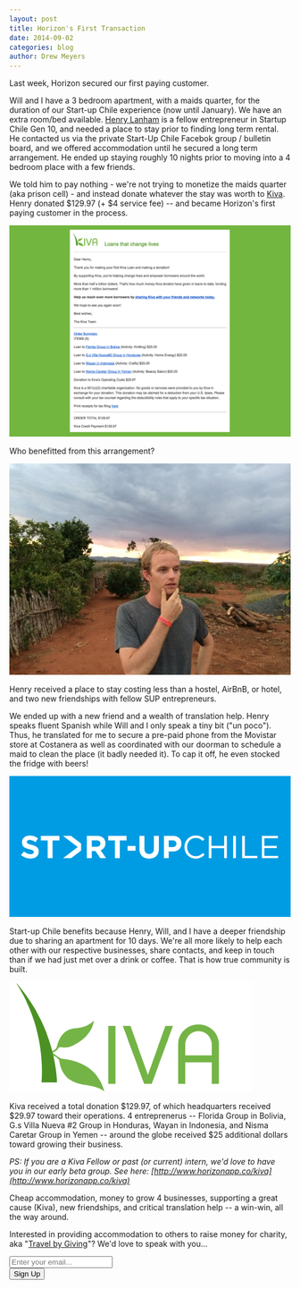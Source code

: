 ```yaml
---
layout: post
title: Horizon's First Transaction
date: 2014-09-02
categories: blog
author: Drew Meyers
---
```


Last week, Horizon secured our first paying customer. 

Will and I have a 3 bedroom apartment, with a maids quarter, for the duration of our Start-up Chile experience (now until January). We have an extra room/bed available. [Henry Lanham](https://www.linkedin.com/pub/henry-lanham/25/501/175) is a fellow entrepreneur in Startup Chile Gen 10, and needed a place to stay prior to finding long term rental. He contacted us via the private Start-Up Chile Facebok group / bulletin board, and we offered accommodation until he secured a long term arrangement. He ended up staying roughly 10 nights prior to moving into a 4 bedroom place with a few friends.

We told him to pay nothing - we're not trying to monetize the maids quarter (aka prison cell) - and instead donate whatever the stay was worth to [Kiva](http://www.kiva.org). Henry donated $129.97 (+ $4 service fee) -- and became Horizon's first paying customer in the process.

![](/assets/kiva-first-horizon-customer-receipt.jpg)

Who benefitted from this arrangement?

![](/assets/blog-2014-09-01-henry-lanham.jpg)

Henry received a place to stay costing less than a hostel, AirBnB, or hotel, and two new friendships with fellow SUP entrepreneurs.

We ended up with a new friend and a wealth of translation help. Henry speaks fluent Spanish while Will and I only speak a tiny bit ("un poco"). Thus, he translated for me to secure a pre-paid phone from the Movistar store at Costanera as well as coordinated with our doorman to schedule a maid to clean the place (it badly needed it). To cap it off, he even stocked the fridge with beers!

![](/assets/2014-07-07-startup-chile-journey-gen-10-sup-logo.png)

Start-up Chile benefits because Henry, Will, and I have a deeper friendship due to sharing an apartment for 10 days. We're all more likely to help each other with our respective businesses, share contacts, and keep in touch than if we had just met over a drink or coffee. That is how true community is built.

<img src="/assets/kiva-logo.png" class="center-margins" alt="">

Kiva received a total donation $129.97, of which headquarters received $29.97 toward their operations. 4 entreprenerus -- Florida Group in Bolivia, G.s Villa Nueva #2 Group in Honduras, Wayan in Indonesia, and Nisma Caretar Group in Yemen -- around the globe received $25 additional dollars toward growing their business.

<em>PS: If you are a Kiva Fellow or past (or current) intern, we'd love to have you in our early beta group. See here: [http://www.horizonapp.co/kiva](http://www.horizonapp.co/kiva)</em>

Cheap accommodation, money to grow 4 businesses, supporting a great cause (Kiva), new friendships, and critical translation help -- a win-win, all the way around. 

Interested in providing accommodation to others to raise money for charity, aka "[Travel by Giving](http://www.horizonapp.co/blog/travel-by-giving/)"? We'd love to speak with you...

<!-- Begin MailChimp Signup Form -->
<div id="mc_embed_signup">
<form action="http://willmoyer.us2.list-manage.com/subscribe/post?u=69a898a29bc2e6a0ae2a83cd9&amp;id=835d9a226b" method="post" id="mc-embedded-subscribe-form" name="mc-embedded-subscribe-form" class="validate" target="_blank" novalidate>
  
<div class="mc-field-group">
  <div class="grid grid--tight">
    <div class="grid__item one-whole desk-two-thirds">
      <input type="email" value="" name="EMAIL" class="required email input-text margin-b" id="mce-EMAIL" placeholder="Enter your email...">
    </div>
    <div class="grid__item one-whole desk-one-third">
      <input type="submit" value="Sign Up" name="subscribe" id="mc-embedded-subscribe" class="button btn btn--full margin-b">
      <input type="hidden" name="FILTER" id="FILTER" value="TravelbyGiving" />
    </div>
  </div><!-- end grid -->
</div>
<div id="mce-responses" class="clear">
 <div class="response" id="mce-error-response" style="display:none"></div>
 <div class="response" id="mce-success-response" style="display:none"></div>
</div>    <!-- real people should not fill this in and expect good things - do not remove this or risk form bot signups-->
 <div style="position: absolute; left: -5000px;"><input type="text" name="b_69a898a29bc2e6a0ae2a83cd9_835d9a226b" tabindex="-1" value=""></div>
    
</form>
</div>
  
 <!--End mc_embed_signup--> 